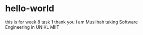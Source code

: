 # hello-world
this is for week 8 task 1
thank you
I am Muslihah taking Software Engineering in UNIKL MIIT
